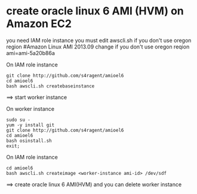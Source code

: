 # create oracle linux 6 AMI (HVM) on Amazon EC2
you need IAM role instance
you must edit awscli.sh if you don't use oregon region
    #Amazon Linux AMI 2013.09  change if you don't use oregon reqion
    ami=ami-5a20b86a


On IAM role instance

    git clone http://github.com/s4ragent/amioel6
    cd amioel6
    bash awscli.sh createbaseinstance
==> start worker instance

On worker instance

    sudo su -
    yum -y install git
    git clone http://github.com/s4ragent/amioel6
    cd amioel6
    bash osinstall.sh
    exit;

On IAM role instance

    cd amioel6
    bash awscli.sh createimage <worker-instance ami-id> /dev/sdf
==> create oracle linux 6 AMI(HVM) and you can delete worker instance
